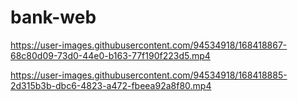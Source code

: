 # bank-web

https://user-images.githubusercontent.com/94534918/168418867-68c80d09-73d0-44e0-b163-77f190f223d5.mp4



https://user-images.githubusercontent.com/94534918/168418885-2d315b3b-dbc6-4823-a472-fbeea92a8f80.mp4

